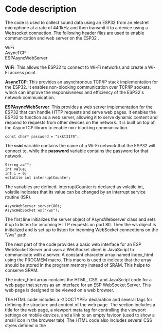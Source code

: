 <h1>Code description</h1>

The code is used to collect sound data using an ESP32  from an electret microphone at a rate of 44.1kHz and then transmit it to a device using a Websocket connection.
The following header files are used to enable communication and web server on the ESP32 .<br>

WiFi<br>
AsyncTCP<br>
ESPAsyncWebServer

**WiFi**: This allows the ESP32 to connect to Wi-Fi networks and create a Wi-Fi access point.

**AsyncTCP**: This provides an asynchronous TCP/IP stack implementation for the ESP32. It enables non-blocking communication over TCP/IP sockets, which can improve the responsiveness and efficiency of the ESP32's network communication.

**ESPAsyncWebServer**: This provides a web server implementation for the ESP32 that can handle HTTP requests and serve web pages. It enables the ESP32 to function as a web server, allowing it to serve dynamic content and respond to requests from other devices on the network. It is built on top of the AsyncTCP library to enable non-blocking communication.

```const char* ssid = "Galaxy M325522";
const char* password = "zkkt3170";
```

The  **ssid** variable contains the name of a Wi-Fi network that the ESP32 will connect to, while the **password** variable contains the password for that network.

```
String a="";
int value;
int i = 0;
volatile int interruptCounter;
```
The variables are defined. interruptCounter is declared as volatile int, volatile indicates that its value can be changed by an interrupt service routine (ISR).
```
AsyncWebServer server(80);
AsyncWebSocket ws("/ws");
```
The first line initializes the server object of AsyncWebserver class and sets it up to listen for incoming HTTP requests on port 80.
Then the ws object is initialized and is set up to listen for incoming WebSocket connections on the "/ws" path.

The next part of the code provides a basic web interface for an ESP WebSocket Server and uses a WebSocket client in JavaScript to communicate with a server. A constant character array named index_html using the PROGMEM macro. This macro is used to indicate that the array should be stored in the program memory instead of SRAM. This helps to conserve SRAM.<br>

The index_html array contains the HTML, CSS, and JavaScript code for a web page that serves as an interface for an ESP WebSocket Server. This web page is designed to be viewed on a web browser.<br>

The HTML code includes a <!DOCTYPE> declaration and several tags for defining the structure and content of the web page. The <head> section includes a title for the web page, a viewport meta tag for controlling the viewport settings on mobile devices, and a link to an empty favicon (used to show a small icon in the browser tab).
The HTML code also includes several CSS styles defined in the <style> section. These styles are applied to different elements of the web page, including the font family, font size, color, background color, and alignment.<br>

The <body> section contains the main content of the web page, including a header with the title "ESP WebSocket Server" and a div with a class content that contains a heading "Digital Stethoscope".<br>

The JavaScript code defines a WebSocket client that connects to a WebSocket server running on the same host as the web page (using the hostname from the window.location object). The WebSocket client is created using the WebSocket constructor and the ws:// protocol. Once the WebSocket connection is established, the client sends and receives messages using the onmessage event handler.<br>

The JavaScript code defines four functions: initWebSocket, onOpen, onClose, and onMessage.<br>The **initWebSocket** function creates a WebSocket object and assigns the onopen, onclose, and onmessage event handlers to the corresponding functions.<br> The **onOpen** function logs a message to the console when the WebSocket connection is opened.<br> The **onClose** function logs a message to the console when the connection is closed and attempts to reopen the connection after a delay of 2 seconds.<br> The **onMessage** function logs the received message data to the console.<br>  The **onLoad** function is called when the web page is loaded and calls initWebSocket to establish the WebSocket connection.
  
```
hw_timer_t * timer = NULL;
portMUX_TYPE timerMux = portMUX_INITIALIZER_UNLOCKED;
```
hw_timer_t * timer = NULL; declares a pointer variable timer of type hw_timer_t, which is a structure that represents a hardware timer on the ESP32 microcontroller.
 
portMUX_TYPE timerMux = portMUX_INITIALIZER_UNLOCKED; declares a mutex variable timerMux of type portMUX_TYPE, which is a custom type defined in the ESP32 SDK for creating mutexes. A mutex is a synchronization primitive that helps to prevent multiple threads or tasks from accessing shared resources simultaneously, which could lead to race conditions and other issues.

Then ***voidnotifyClients*** is used to send a message in text format to all clients connected to a WebSocket server.<br>
***OnEvent*** function is used as a callback for events that occur on an instance of the AsyncWebSocket class.<br>
Function ***initWebSocket*** that initializes a WebSocket server by setting up an event handler and adding it to a server object.<br>
***IRAM_ATTR onTimer*** is the timer interrupt function. It is incrementing the interrupt counter by one everytime interrupt occurs.<br>
 
In the void setup connection to a WiFi network using the SSID and password is attempted, once connection is made the IP address of ESP32 is printed.
Then WebSocket server is initialized by calling the initWebSocket() function. HTTP server is started and it starts listening for requests. Pin 34 is set as input pin.<br>
Timer0 of ESP32 is setup. The timer is set to trigger an interrupt every 22.7microseconds.<br>

  ```
   if (interruptCounter > 0) {
    portENTER_CRITICAL(&timerMux);
    interruptCounter--;
    value = analogRead(34);
    portEXIT_CRITICAL(&timerMux);
    // Read analog input value from pin 34
    a += String(value);
    a +=" ";
    i += 1;
    if(i==500){
      notifyClients();
      i = 0;
      a += "";
    }
}
  ws.cleanupClients();
}
  ```
In the void loop we check if the interruptCounter variable is greater than 0, which indicates that a timer interrupt has occurred. If so, it enters a critical section to prevent other interrupts from modifying interruptCounter. Analog input is read at pin34 and appended to String a and everytime i is increased by one. When String a has 500 values ***notifyClients()*** function is called to send the value to clients. After sending the data, i is reset to 0, and a is cleared.The ws.cleanupClients() function is used to remove disconnected clients from the WebSocket server's list of clients.
  

  
  
